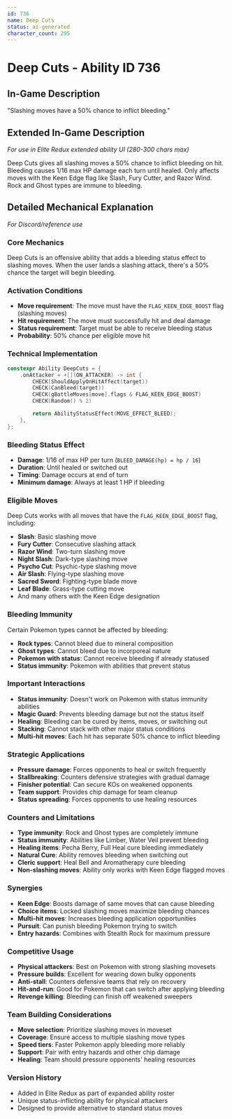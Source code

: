 ```yaml
---
id: 736
name: Deep Cuts
status: ai-generated
character_count: 295
---
```


# Deep Cuts - Ability ID 736

## In-Game Description
"Slashing moves have a 50% chance to inflict bleeding."

## Extended In-Game Description
*For use in Elite Redux extended ability UI (280-300 chars max)*

Deep Cuts gives all slashing moves a 50% chance to inflict bleeding on hit. Bleeding causes 1/16 max HP damage each turn until healed. Only affects moves with the Keen Edge flag like Slash, Fury Cutter, and Razor Wind. Rock and Ghost types are immune to bleeding.

## Detailed Mechanical Explanation
*For Discord/reference use*

### Core Mechanics
Deep Cuts is an offensive ability that adds a bleeding status effect to slashing moves. When the user lands a slashing attack, there's a 50% chance the target will begin bleeding.

### Activation Conditions
- **Move requirement**: The move must have the `FLAG_KEEN_EDGE_BOOST` flag (slashing moves)
- **Hit requirement**: The move must successfully hit and deal damage
- **Status requirement**: Target must be able to receive bleeding status
- **Probability**: 50% chance per eligible move hit

### Technical Implementation
```c
constexpr Ability DeepCuts = {
    .onAttacker = +[](ON_ATTACKER) -> int {
        CHECK(ShouldApplyOnHitAffect(target))
        CHECK(CanBleed(target))
        CHECK(gBattleMoves[move].flags & FLAG_KEEN_EDGE_BOOST)
        CHECK(Random() % 2)

        return AbilityStatusEffect(MOVE_EFFECT_BLEED);
    },
};
```

### Bleeding Status Effect
- **Damage**: 1/16 of max HP per turn (`BLEED_DAMAGE(hp) = hp / 16`)
- **Duration**: Until healed or switched out
- **Timing**: Damage occurs at end of turn
- **Minimum damage**: Always at least 1 HP if bleeding

### Eligible Moves
Deep Cuts works with all moves that have the `FLAG_KEEN_EDGE_BOOST` flag, including:
- **Slash**: Basic slashing move
- **Fury Cutter**: Consecutive slashing attack
- **Razor Wind**: Two-turn slashing move
- **Night Slash**: Dark-type slashing move
- **Psycho Cut**: Psychic-type slashing move
- **Air Slash**: Flying-type slashing move
- **Sacred Sword**: Fighting-type blade move
- **Leaf Blade**: Grass-type cutting move
- And many others with the Keen Edge designation

### Bleeding Immunity
Certain Pokemon types cannot be affected by bleeding:
- **Rock types**: Cannot bleed due to mineral composition
- **Ghost types**: Cannot bleed due to incorporeal nature
- **Pokemon with status**: Cannot receive bleeding if already statused
- **Status immunity**: Pokemon with abilities that prevent status

### Important Interactions
- **Status immunity**: Doesn't work on Pokemon with status immunity abilities
- **Magic Guard**: Prevents bleeding damage but not the status itself
- **Healing**: Bleeding can be cured by items, moves, or switching out
- **Stacking**: Cannot stack with other major status conditions
- **Multi-hit moves**: Each hit has separate 50% chance to inflict bleeding

### Strategic Applications
- **Pressure damage**: Forces opponents to heal or switch frequently
- **Stallbreaking**: Counters defensive strategies with gradual damage
- **Finisher potential**: Can secure KOs on weakened opponents
- **Team support**: Provides chip damage for team cleanup
- **Status spreading**: Forces opponents to use healing resources

### Counters and Limitations
- **Type immunity**: Rock and Ghost types are completely immune
- **Status immunity**: Abilities like Limber, Water Veil prevent bleeding
- **Healing items**: Pecha Berry, Full Heal cure bleeding immediately
- **Natural Cure**: Ability removes bleeding when switching out
- **Cleric support**: Heal Bell and Aromatherapy cure bleeding
- **Non-slashing moves**: Ability only works with Keen Edge flagged moves

### Synergies
- **Keen Edge**: Boosts damage of same moves that can cause bleeding
- **Choice items**: Locked slashing moves maximize bleeding chances
- **Multi-hit moves**: Increases bleeding application opportunities
- **Pursuit**: Can punish bleeding Pokemon trying to switch
- **Entry hazards**: Combines with Stealth Rock for maximum pressure

### Competitive Usage
- **Physical attackers**: Best on Pokemon with strong slashing movesets
- **Pressure builds**: Excellent for wearing down bulky opponents
- **Anti-stall**: Counters defensive teams that rely on recovery
- **Hit-and-run**: Good for Pokemon that can switch after applying bleeding
- **Revenge killing**: Bleeding can finish off weakened sweepers

### Team Building Considerations
- **Move selection**: Prioritize slashing moves in moveset
- **Coverage**: Ensure access to multiple slashing move types
- **Speed tiers**: Faster Pokemon apply bleeding more reliably
- **Support**: Pair with entry hazards and other chip damage
- **Healing**: Team should pressure opponents' healing resources

### Version History
- Added in Elite Redux as part of expanded ability roster
- Unique status-inflicting ability for physical attackers
- Designed to provide alternative to standard status moves